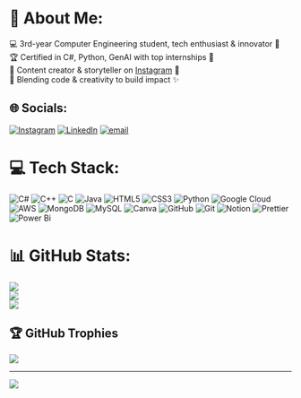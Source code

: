 # 💫 About Me:
💻 3rd-year Computer Engineering student, tech enthusiast & innovator 🚀 <br/>
🏆 Certified in C#, Python, GenAI with top internships 📜 <br/>
🎨 Content creator & storyteller on [Instagram](https://www.instagram.com/your_friend._.2004/) 🎥 <br/>
🚀 Blending code & creativity to build impact ✨ <br/>



## 🌐 Socials:
[![Instagram](https://img.shields.io/badge/Instagram-%23E4405F.svg?logo=Instagram&logoColor=white)](https://instagram.com/https://www.instagram.com/your_friend._.2004/) [![LinkedIn](https://img.shields.io/badge/LinkedIn-%230077B5.svg?logo=linkedin&logoColor=white)](https://linkedin.com/in/https://www.linkedin.com/in/nitika-padmakar-862665258/) [![email](https://img.shields.io/badge/Email-D14836?logo=gmail&logoColor=white)](mailto:nitikapadmakar111@gmail.com) 

# 💻 Tech Stack:
![C#](https://img.shields.io/badge/c%23-%23239120.svg?style=for-the-badge&logo=csharp&logoColor=white) ![C++](https://img.shields.io/badge/c++-%2300599C.svg?style=for-the-badge&logo=c%2B%2B&logoColor=white) ![C](https://img.shields.io/badge/c-%2300599C.svg?style=for-the-badge&logo=c&logoColor=white) ![Java](https://img.shields.io/badge/java-%23ED8B00.svg?style=for-the-badge&logo=openjdk&logoColor=white) ![HTML5](https://img.shields.io/badge/html5-%23E34F26.svg?style=for-the-badge&logo=html5&logoColor=white) ![CSS3](https://img.shields.io/badge/css3-%231572B6.svg?style=for-the-badge&logo=css3&logoColor=white) ![Python](https://img.shields.io/badge/python-3670A0?style=for-the-badge&logo=python&logoColor=ffdd54) ![Google Cloud](https://img.shields.io/badge/GoogleCloud-%234285F4.svg?style=for-the-badge&logo=google-cloud&logoColor=white) ![AWS](https://img.shields.io/badge/AWS-%23FF9900.svg?style=for-the-badge&logo=amazon-aws&logoColor=white) ![MongoDB](https://img.shields.io/badge/MongoDB-%234ea94b.svg?style=for-the-badge&logo=mongodb&logoColor=white) ![MySQL](https://img.shields.io/badge/mysql-4479A1.svg?style=for-the-badge&logo=mysql&logoColor=white) ![Canva](https://img.shields.io/badge/Canva-%2300C4CC.svg?style=for-the-badge&logo=Canva&logoColor=white) ![GitHub](https://img.shields.io/badge/github-%23121011.svg?style=for-the-badge&logo=github&logoColor=white) ![Git](https://img.shields.io/badge/git-%23F05033.svg?style=for-the-badge&logo=git&logoColor=white) ![Notion](https://img.shields.io/badge/Notion-%23000000.svg?style=for-the-badge&logo=notion&logoColor=white) ![Prettier](https://img.shields.io/badge/prettier-%23F7B93E.svg?style=for-the-badge&logo=prettier&logoColor=black) ![Power Bi](https://img.shields.io/badge/power_bi-F2C811?style=for-the-badge&logo=powerbi&logoColor=black)
# 📊 GitHub Stats:
![](https://github-readme-stats.vercel.app/api?username=wHAteverYou-66&theme=dracula&hide_border=false&include_all_commits=false&count_private=false)<br/>
![](https://nirzak-streak-stats.vercel.app/?user=wHAteverYou-66&theme=dracula&hide_border=false)<br/>
![](https://github-readme-stats.vercel.app/api/top-langs/?username=wHAteverYou-66&theme=dracula&hide_border=false&include_all_commits=false&count_private=false&layout=compact)

## 🏆 GitHub Trophies
![](https://github-profile-trophy.vercel.app/?username=wHAteverYou-66&theme=synthwave&no-frame=false&no-bg=true&margin-w=4)

---
[![](https://visitcount.itsvg.in/api?id=wHAteverYou-66&icon=0&color=10)](https://visitcount.itsvg.in)

<!-- Proudly created with GPRM ( https://gprm.itsvg.in ) -->
